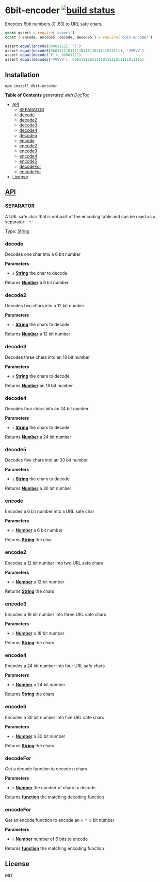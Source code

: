 # 6bit-encoder [![build status](https://secure.travis-ci.org/thlorenz/6bit-encoder.svg?branch=master)](http://travis-ci.org/thlorenz/6bit-encoder)

Encodes 6bit numbers (0..63) to URL safe chars.

```js
const assert = require('assert')
const { encode, encode5, decode, decode5 } = require('6bit-encoder')

assert.equal(encode(0b001111), 'F')
assert.equal(encode5(0b011111011111011111011111011111), 'VVVVV')
assert.equal(decode('F'), 0b001111)
assert.equal(decode5('VVVVV'), 0b011111011111011111011111011111)
```

## Installation

    npm install 6bit-encoder

<!-- START doctoc generated TOC please keep comment here to allow auto update -->
<!-- DON'T EDIT THIS SECTION, INSTEAD RE-RUN doctoc TO UPDATE -->
**Table of Contents**  *generated with [DocToc](https://github.com/thlorenz/doctoc)*

- [API](#api)
  - [SEPARATOR](#separator)
  - [decode](#decode)
  - [decode2](#decode2)
  - [decode3](#decode3)
  - [decode4](#decode4)
  - [decode5](#decode5)
  - [encode](#encode)
  - [encode2](#encode2)
  - [encode3](#encode3)
  - [encode4](#encode4)
  - [encode5](#encode5)
  - [decodeFor](#decodefor)
  - [encodeFor](#encodefor)
- [License](#license)

<!-- END doctoc generated TOC please keep comment here to allow auto update -->

## [API](https://thlorenz.github.io/6bit-encoder)

<!-- Generated by documentation.js. Update this documentation by updating the source code. -->

### SEPARATOR

A URL safe char that is not part of the encoding table and
can be used as a separator: `'*'`

Type: [String](https://developer.mozilla.org/en-US/docs/Web/JavaScript/Reference/Global_Objects/String)

### decode

Decodes one char into a 6 bit number

**Parameters**

-   `s` **[String](https://developer.mozilla.org/en-US/docs/Web/JavaScript/Reference/Global_Objects/String)** the char to decode

Returns **[Number](https://developer.mozilla.org/en-US/docs/Web/JavaScript/Reference/Global_Objects/Number)** a 6 bit number

### decode2

Decodes two chars into a 12 bit number

**Parameters**

-   `s` **[String](https://developer.mozilla.org/en-US/docs/Web/JavaScript/Reference/Global_Objects/String)** the chars to decode

Returns **[Number](https://developer.mozilla.org/en-US/docs/Web/JavaScript/Reference/Global_Objects/Number)** a 12 bit number

### decode3

Decodes three chars into an 18 bit number

**Parameters**

-   `s` **[String](https://developer.mozilla.org/en-US/docs/Web/JavaScript/Reference/Global_Objects/String)** the chars to decode

Returns **[Number](https://developer.mozilla.org/en-US/docs/Web/JavaScript/Reference/Global_Objects/Number)** an 18 bit number

### decode4

Decodes four chars into an 24 bit number

**Parameters**

-   `s` **[String](https://developer.mozilla.org/en-US/docs/Web/JavaScript/Reference/Global_Objects/String)** the chars to decode

Returns **[Number](https://developer.mozilla.org/en-US/docs/Web/JavaScript/Reference/Global_Objects/Number)** a 24 bit number

### decode5

Decodes five chars into an 30 bit number

**Parameters**

-   `s` **[String](https://developer.mozilla.org/en-US/docs/Web/JavaScript/Reference/Global_Objects/String)** the chars to decode

Returns **[Number](https://developer.mozilla.org/en-US/docs/Web/JavaScript/Reference/Global_Objects/Number)** a 30 bit number

### encode

Encodes a 6 bit number into a URL safe char

**Parameters**

-   `n` **[Number](https://developer.mozilla.org/en-US/docs/Web/JavaScript/Reference/Global_Objects/Number)** a 6 bit number

Returns **[String](https://developer.mozilla.org/en-US/docs/Web/JavaScript/Reference/Global_Objects/String)** the char

### encode2

Encodes a 12 bit number into two URL safe chars

**Parameters**

-   `n` **[Number](https://developer.mozilla.org/en-US/docs/Web/JavaScript/Reference/Global_Objects/Number)** a 12 bit number

Returns **[String](https://developer.mozilla.org/en-US/docs/Web/JavaScript/Reference/Global_Objects/String)** the chars

### encode3

Encodes a 18 bit number into three URL safe chars

**Parameters**

-   `n` **[Number](https://developer.mozilla.org/en-US/docs/Web/JavaScript/Reference/Global_Objects/Number)** a 18 bit number

Returns **[String](https://developer.mozilla.org/en-US/docs/Web/JavaScript/Reference/Global_Objects/String)** the chars

### encode4

Encodes a 24 bit number into four URL safe chars

**Parameters**

-   `n` **[Number](https://developer.mozilla.org/en-US/docs/Web/JavaScript/Reference/Global_Objects/Number)** a 24 bit number

Returns **[String](https://developer.mozilla.org/en-US/docs/Web/JavaScript/Reference/Global_Objects/String)** the chars

### encode5

Encodes a 30 bit number into five URL safe chars

**Parameters**

-   `n` **[Number](https://developer.mozilla.org/en-US/docs/Web/JavaScript/Reference/Global_Objects/Number)** a 30 bit number

Returns **[String](https://developer.mozilla.org/en-US/docs/Web/JavaScript/Reference/Global_Objects/String)** the chars

### decodeFor

Get a decode function to decode n chars

**Parameters**

-   `n` **[Number](https://developer.mozilla.org/en-US/docs/Web/JavaScript/Reference/Global_Objects/Number)** the number of chars to decode

Returns **[function](https://developer.mozilla.org/en-US/docs/Web/JavaScript/Reference/Statements/function)** the matching decoding function

### encodeFor

Get an encode function to encode an `n * 6` bit number

**Parameters**

-   `n` **[Number](https://developer.mozilla.org/en-US/docs/Web/JavaScript/Reference/Global_Objects/Number)** number of 6 bits to encode

Returns **[function](https://developer.mozilla.org/en-US/docs/Web/JavaScript/Reference/Statements/function)** the matching encoding function

## License

MIT
